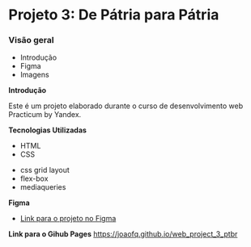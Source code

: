 # Projeto 3: De Pátria para Pátria

### Visão geral

- Introdução
- Figma
- Imagens

**Introdução**

Este é um projeto elaborado durante o curso de desenvolvimento web Practicum by Yandex.

**Tecnologias Utilizadas**

- HTML
- CSS

* css grid layout
* flex-box
* mediaqueries

**Figma**

- [Link para o projeto no Figma](https://www.figma.com/file/1zCYcflj6BJx5VqOvXU9nb/Sprint-3-From-Homeland-to-Homeland-desktop-mobile?node-id=0%3A1)

**Link para o Gihub Pages**
https://joaofq.github.io/web_project_3_ptbr
